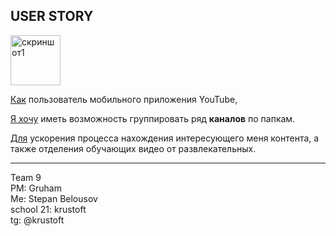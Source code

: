 ## USER STORY

<img src="youtube.png" alt="скриншот1" width="80"/>

<u>Как</u> пользователь мобильного приложения YouTube,

<u>Я хочу</u> иметь возможность группировать ряд **каналов** по папкам.

<u>Для</u> ускорения процесса нахождения интересующего меня контента, а также отделения обучающих видео от развлекательных.

---
Team 9  
PM: Gruham  
Me: Stepan Belousov  
school 21: krustoft  
tg: @krustoft  
